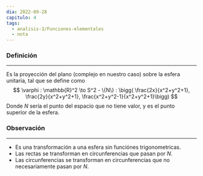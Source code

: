 ```yaml
---
dia: 2022-09-28
capitulo: 4
tags:
  - analisis-3/Funciones-elementales
  - nota
---
```

### Definición
---
Es la proyección del plano (complejo en nuestro caso) sobre la esfera unitaria, tal que se define como 
$$ \varphi : \mathbb{R}^2 \to S^2 - \{N\} : \bigg( \frac{2x}{x^2+y^2+1}, \frac{2y}{x^2+y^2+1}, \frac{x^2+y^2-1}{x^2+y^2+1}\bigg) $$
Donde $N$ sería el punto del espacio que no tiene valor, y es el punto superior de la esfera.

### Observación
---
* Es una transformación a una esfera sin funciónes trigonometricas.
* Las rectas se transforman en circunferencias que pasan por $N$.
* Las circunferencias se transforman en circunferencias que no necesariamente pasan por $N$.